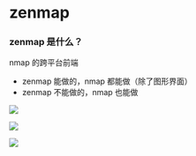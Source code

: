 # zenmap

### zenmap 是什么？

nmap 的跨平台前端

* zenmap 能做的，nmap 都能做（除了图形界面）
* zenmap 不能做的，nmap 也能做

![](../../../.gitbook/assets/zenmap-01.png)

![](../../../.gitbook/assets/zenmap-02.png)

![](../../../.gitbook/assets/zenmap-03.png)

